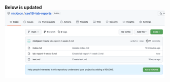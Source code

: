 **Below is updated**
![Github_page_screenshot](https://github.com/mickjeon/cse15l-lab-reports/blob/main/github.png)
